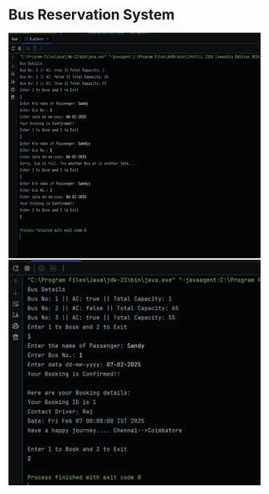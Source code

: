 # Bus Reservation System


<img src= "https://github.com/sandyg6/Bus-Reservation-System/blob/main/demo.png" height = "450" width = "600">

<img src= "https://github.com/sandyg6/Bus-Reservation-System/blob/main/enhanced.png" height = "450" width = "600">
